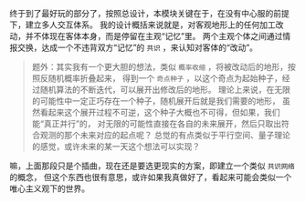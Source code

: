 终于到了最好玩的部分了，按照总设计，本模块关键在于，在没有中心服的前提下，建立多人交互体系。
我的设计概括来说就是，对客观地形上的任何加工改动，并不体现在客体本身，而是停留在主观“记忆”里。
两个主观个体之间通过情报交换，达成一个不违背双方“记忆”的 `共识` ，来认知对客体的“改动”。

> 题外：其实我有一个更大胆的想法，类似 `概率收缩` ，将被改动后的地形，按照反随机概率折叠起来，
> 得到一个 `奇点种子` ，以这个奇点为起始种子，经过随机算法的不断迭代，可以展开出修改后的地形。
> 理论上来说，在无限的可能性中一定正巧存在一个种子，随机展开后就是我们需要的地形，
> 虽然看起来这个展开过程不可逆，这个种子大概也不可得，但如果，我们能“真正并行”的，
> 对无限的可能性直接在各自的未来展开，然后只取出符合观测的那个未来对应的起点呢？
> 总觉的有点类似于平行空间、量子理论的感觉，或许未来的某一天这个想法可以实现？

嘛，上面那段只是个插曲，现在还是要选更现实的方案，即建立一个类似 `共识网络` 的概念，
但这个东西也很有意思，或许如果我真做好了，看起来可能会类似一个唯心主义观下的世界。
